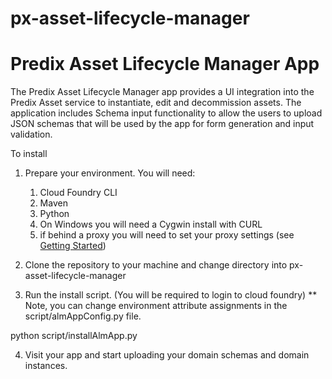 # px-asset-lifecycle-manager

Predix Asset Lifecycle Manager App
==================================

The Predix Asset Lifecycle Manager app provides a UI integration into the Predix Asset service to instantiate, edit and decommission assets.  The application includes Schema input functionality to allow the users to upload JSON schemas that will be used by the app for form generation and input validation.

To install

1. Prepare your environment.  You will need:
   <ol><li>Cloud Foundry CLI</li>
   <li>Maven</li>
   <li>Python</li>
   <li>On Windows you will need a Cygwin install with CURL</li>
   <li> if behind a proxy you will need to set your proxy settings (see <a href="https://www.predix.io/docs/?b=#Uva9INX3">Getting Started</a>)</li>
    </ol>

2. Clone the repository to your machine and change directory into px-asset-lifecycle-manager

3. Run the install script. (You will be required to login to cloud foundry)
  ** Note, you can change environment attribute assignments in the script/almAppConfig.py file.

  python script/installAlmApp.py

4. Visit your app and start uploading your domain schemas and domain instances.
